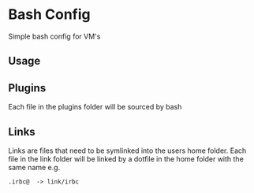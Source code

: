 # Bash Config

Simple bash config for VM's

## Usage

## Plugins

Each file in the plugins folder will be sourced by bash

## Links

Links are files that need to be symlinked into the users home folder. Each file in the link folder will be linked by a dotfile in the home folder with the same name e.g.

    .irbc@  -> link/irbc



